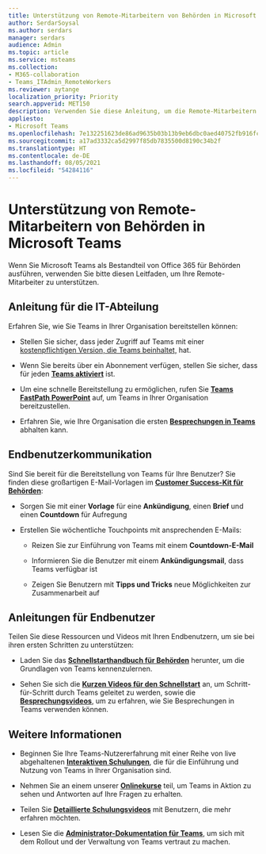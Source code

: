 ```yaml
---
title: Unterstützung von Remote-Mitarbeitern von Behörden in Microsoft Teams
author: SerdarSoysal
ms.author: serdars
manager: serdars
audience: Admin
ms.topic: article
ms.service: msteams
ms.collection:
- M365-collaboration
- Teams_ITAdmin_RemoteWorkers
ms.reviewer: aytange
localization_priority: Priority
search.appverid: MET150
description: Verwenden Sie diese Anleitung, um die Remote-Mitarbeitern in Ihrer behördlichen Organisation dabei zu unterstützen, mit Microsoft Teams produktiv zu arbeiten, insbesondere wenn sie als Reaktion auf den Ausbruch von COVID-19 (Coronavirus) von zu Hause aus arbeiten (Work from home – WFH).
appliesto:
- Microsoft Teams
ms.openlocfilehash: 7e132251623de86ad9635b03b13b9eb6dbc0aed40752fb916fcff23b9fd4ede1
ms.sourcegitcommit: a17ad3332ca5d2997f85db7835500d8190c34b2f
ms.translationtype: HT
ms.contentlocale: de-DE
ms.lasthandoff: 08/05/2021
ms.locfileid: "54284116"
---
```

# <a name="support-remote-government-workers-using-microsoft-teams"></a>Unterstützung von Remote-Mitarbeitern von Behörden in Microsoft Teams

Wenn Sie Microsoft Teams als Bestandteil von Office 365 für Behörden ausführen, verwenden Sie bitte diesen Leitfaden, um Ihre Remote-Mitarbeiter zu unterstützen.


## <a name="it-guidance"></a>Anleitung für die IT-Abteilung

Erfahren Sie, wie Sie Teams in Ihrer Organisation bereitstellen können:

  - Stellen Sie sicher, dass jeder Zugriff auf Teams mit einer [kostenpflichtigen Version, die Teams beinhaltet,](/office365/servicedescriptions/teams-service-description) hat. 

  - Wenn Sie bereits über ein Abonnement verfügen, stellen Sie sicher, dass für jeden **[Teams aktiviert](../user-access.md)** ist.

  - Um eine schnelle Bereitstellung zu ermöglichen, rufen Sie [**Teams FastPath PowerPoint**](https://aka.ms/TeamsGovFastPath) auf, um Teams in Ihrer Organisation bereitzustellen.

  - Erfahren Sie, wie Ihre Organisation die ersten **[Besprechungen in Teams](../tutorial-meetings-in-teams.yml)** abhalten kann.

## <a name="end-user-communication"></a>Endbenutzerkommunikation

Sind Sie bereit für die Bereitstellung von Teams für Ihre Benutzer? Sie finden diese großartigen E-Mail-Vorlagen im **[Customer Success-Kit für Behörden](https://aka.ms/TeamsCSKGov)**:

  - Sorgen Sie mit einer **Vorlage** für eine **Ankündigung**, einen **Brief** und einen **Countdown** für Aufregung

  - Erstellen Sie wöchentliche Touchpoints mit ansprechenden E-Mails:
    
      - Reizen Sie zur Einführung von Teams mit einem **Countdown-E-Mail**
    
      - Informieren Sie die Benutzer mit einem **Ankündigungsmail**, dass Teams verfügbar ist
    
      - Zeigen Sie Benutzern mit **Tipps und Tricks** neue Möglichkeiten zur Zusammenarbeit auf

## <a name="end-user-guidance"></a>Anleitungen für Endbenutzer

Teilen Sie diese Ressourcen und Videos mit Ihren Endbenutzern, um sie bei ihren ersten Schritten zu unterstützen:

  - Laden Sie das **[Schnellstarthandbuch für Behörden](https://aka.ms/quickstartgov)** herunter, um die Grundlagen von Teams kennenzulernen.

  - Sehen Sie sich die **[Kurzen Videos für den Schnellstart](https://support.office.com/article/video-what-is-microsoft-teams-422bf3aa-9ae8-46f1-83a2-e65720e1a34d?wt.mc_id=otc_microsoft_teams)** an, um Schritt-für-Schritt durch Teams geleitet zu werden, sowie die **[Besprechungsvideos](https://support.office.com/article/join-a-teams-meeting-078e9868-f1aa-4414-8bb9-ee88e9236ee4)**, um zu erfahren, wie Sie Besprechungen in Teams verwenden können.

## <a name="learn-more"></a>Weitere Informationen

  - Beginnen Sie Ihre Teams-Nutzererfahrung mit einer Reihe von live abgehaltenen **[Interaktiven Schulungen](../instructor-led-training-teams-landing-page.yml)**, die für die Einführung und Nutzung von Teams in Ihrer Organisation sind.

  - Nehmen Sie an einem unserer **[Onlinekurse](../instructor-led-training-teams-landing-page.yml)** teil, um Teams in Aktion zu sehen und Antworten auf Ihre Fragen zu erhalten.

  - Teilen Sie **[Detaillierte Schulungsvideos](https://www.youtube.com/playlist?list=PLXPr7gfUMmKzR7_jXN5s886apYoHNC3Xk)** mit Benutzern, die mehr erfahren möchten.

  - Lesen Sie die **[Administrator-Dokumentation für Teams](../index.yml)**, um sich mit dem Rollout und der Verwaltung von Teams vertraut zu machen.